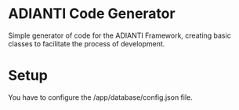 # ADIANTI Code Generator
Simple generator of code for the ADIANTI Framework, creating basic classes to facilitate the process of development.

# Setup
You have to configure the /app/database/config.json file.

